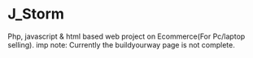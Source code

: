 # J_Storm
Php, javascript & html based web project on Ecommerce(For Pc/laptop selling). 
imp note: Currently the buildyourway page is not complete.
